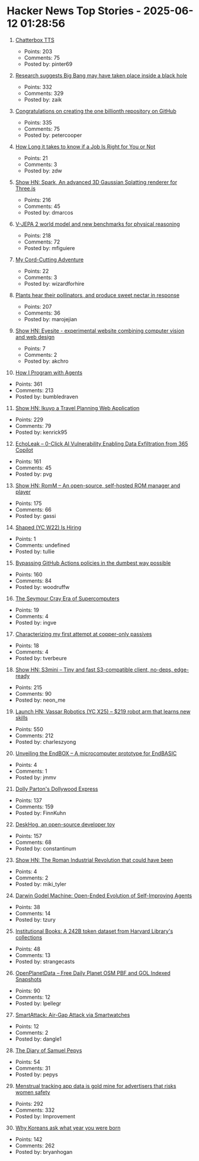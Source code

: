# Hacker News Top Stories - 2025-06-12 01:28:56

1. [Chatterbox TTS](https://github.com/resemble-ai/chatterbox)
   - Points: 203
   - Comments: 75
   - Posted by: pinter69

2. [Research suggests Big Bang may have taken place inside a black hole](https://www.port.ac.uk/news-events-and-blogs/blogs/space-cosmology-and-the-universe/what-if-the-big-bang-wasnt-the-beginning-our-research-suggests-it-may-have-taken-place-inside-a-black-hole)
   - Points: 332
   - Comments: 329
   - Posted by: zaik

3. [Congratulations on creating the one billionth repository on GitHub](https://github.com/AasishPokhrel/shit/issues/1)
   - Points: 335
   - Comments: 75
   - Posted by: petercooper

4. [How Long it takes to know if a Job Is Right for You or Not](https://charity.wtf/2025/06/08/on-how-long-it-takes-to-know-if-a-job-is-right-for-you-or-not/)
   - Points: 21
   - Comments: 3
   - Posted by: zdw

5. [Show HN: Spark, An advanced 3D Gaussian Splatting renderer for Three.js](https://sparkjs.dev/)
   - Points: 216
   - Comments: 45
   - Posted by: dmarcos

6. [V-JEPA 2 world model and new benchmarks for physical reasoning](https://ai.meta.com/blog/v-jepa-2-world-model-benchmarks/)
   - Points: 218
   - Comments: 72
   - Posted by: mfiguiere

7. [My Cord-Cutting Adventure](http://brander.ca/cordcut/)
   - Points: 22
   - Comments: 3
   - Posted by: wizardforhire

8. [Plants hear their pollinators, and produce sweet nectar in response](https://www.cbc.ca/listen/live-radio/1-51-quirks-and-quarks/clip/16150976-plants-hear-pollinators-produce-sweet-nectar-response)
   - Points: 207
   - Comments: 36
   - Posted by: marojejian

9. [Show HN: Eyesite - experimental website combining computer vision and web design](https://blog.andykhau.com/blog/eyesite)
   - Points: 7
   - Comments: 2
   - Posted by: akchro

10. [How I Program with Agents](https://crawshaw.io/blog/programming-with-agents)
   - Points: 361
   - Comments: 213
   - Posted by: bumbledraven

11. [Show HN: Ikuyo a Travel Planning Web Application](https://ikuyo.kenrick95.org/)
   - Points: 229
   - Comments: 79
   - Posted by: kenrick95

12. [EchoLeak – 0-Click AI Vulnerability Enabling Data Exfiltration from 365 Copilot](https://www.aim.security/lp/aim-labs-echoleak-blogpost)
   - Points: 161
   - Comments: 45
   - Posted by: pvg

13. [Show HN: RomM – An open-source, self-hosted ROM manager and player](https://github.com/rommapp/romm)
   - Points: 175
   - Comments: 66
   - Posted by: gassi

14. [Shaped (YC W22) Is Hiring](https://www.ycombinator.com/companies/shaped/jobs/qtQwxJO-head-of-engineering)
   - Points: 1
   - Comments: undefined
   - Posted by: tullie

15. [Bypassing GitHub Actions policies in the dumbest way possible](https://blog.yossarian.net/2025/06/11/github-actions-policies-dumb-bypass)
   - Points: 160
   - Comments: 84
   - Posted by: woodruffw

16. [The Seymour Cray Era of Supercomputers](https://ztoz.blog/posts/cray-era-supercomputers/)
   - Points: 19
   - Comments: 4
   - Posted by: ingve

17. [Characterizing my first attempt at copper-only passives](https://moroso.emarhavil.com/~joshua/2pf-characterization.html)
   - Points: 18
   - Comments: 4
   - Posted by: tverbeure

18. [Show HN: S3mini – Tiny and fast S3-compatible client, no-deps, edge-ready](https://github.com/good-lly/s3mini)
   - Points: 215
   - Comments: 90
   - Posted by: neon_me

19. [Launch HN: Vassar Robotics (YC X25) – $219 robot arm that learns new skills](undefined)
   - Points: 550
   - Comments: 212
   - Posted by: charleszyong

20. [Unveiling the EndBOX – A microcomputer prototype for EndBASIC](https://www.endbasic.dev/2025/06/unveiling-the-endbox.html)
   - Points: 4
   - Comments: 1
   - Posted by: jmmv

21. [Dolly Parton's Dollywood Express](https://thetransitguy.substack.com/p/dolly-parton-runs-a-train-busier)
   - Points: 137
   - Comments: 159
   - Posted by: FinnKuhn

22. [DeskHog, an open-source developer toy](https://posthog.com/deskhog)
   - Points: 157
   - Comments: 68
   - Posted by: constantinum

23. [Show HN: The Roman Industrial Revolution that could have been](https://thelydianstone.com/)
   - Points: 4
   - Comments: 2
   - Posted by: miki_tyler

24. [Darwin Godel Machine: Open-Ended Evolution of Self-Improving Agents](https://arxiv.org/abs/2505.22954)
   - Points: 38
   - Comments: 14
   - Posted by: tzury

25. [Institutional Books: A 242B token dataset from Harvard Library's collections](https://arxiv.org/abs/2506.08300)
   - Points: 48
   - Comments: 13
   - Posted by: strangecasts

26. [OpenPlanetData – Free Daily Planet OSM PBF and GOL Indexed Snapshots](https://openplanetdata.com)
   - Points: 90
   - Comments: 12
   - Posted by: lpellegr

27. [SmartAttack: Air-Gap Attack via Smartwatches](https://arxiv.org/abs/2506.08866v1)
   - Points: 12
   - Comments: 2
   - Posted by: dangle1

28. [The Diary of Samuel Pepys](https://www.historytoday.com/archive/feature/hidden-diary-samuel-pepys)
   - Points: 54
   - Comments: 31
   - Posted by: pepys

29. [Menstrual tracking app data is gold mine for advertisers that risks women safety](https://www.cam.ac.uk/research/news/menstrual-tracking-app-data-is-a-gold-mine-for-advertisers-that-risks-womens-safety-report)
   - Points: 292
   - Comments: 332
   - Posted by: Improvement

30. [Why Koreans ask what year you were born](https://bryanhogan.com/blog/korean-age)
   - Points: 142
   - Comments: 262
   - Posted by: bryanhogan

